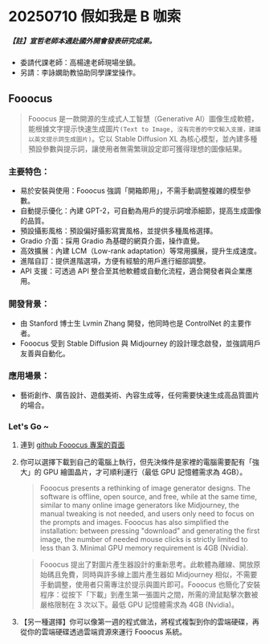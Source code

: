 # 20250710 假如我是 B 咖索

##### 【註】宣哲老師本週赴國外開會發表研究成果。

- 委請代課老師：高楊達老師現場坐鎮。
- 另請：李詠嫻助教協助同學課堂操作。

## Fooocus

> Fooocus 是一款開源的生成式人工智慧（Generative AI）圖像生成軟體，能根據文字提示快速生成圖片`(Text to Image, 沒有完善的中文輸入支援，建議以英文提示詞生成圖片)`。它以 Stable Diffusion XL 為核心模型，並內建多種預設參數與提示詞，讓使用者無需繁瑣設定即可獲得理想的圖像結果。

### 主要特色：

- 易於安裝與使用：Fooocus 強調「開箱即用」，不需手動調整複雜的模型參數。
- 自動提示優化：內建 GPT-2，可自動為用戶的提示詞增添細節，提高生成圖像的品質。
- 預設攝影風格：預設偏好攝影寫實風格，並提供多種風格選擇。
- Gradio 介面：採用 Gradio 為基礎的網頁介面，操作直覺。
- 高效擴展：內建 LCM（Low-rank adaptation）等常用擴展，提升生成速度。
- 進階自訂：提供進階選項，方便有經驗的用戶進行細部調整。
- API 支援：可透過 API 整合至其他軟體或自動化流程，適合開發者與企業應用。

### 開發背景：

- 由 Stanford 博士生 Lvmin Zhang 開發，他同時也是 ControlNet 的主要作者。
- Fooocus 受到 Stable Diffusion 與 Midjourney 的設計理念啟發，並強調用戶友善與自動化。

### 應用場景：

- 藝術創作、廣告設計、遊戲美術、內容生成等，任何需要快速生成高品質圖片的場合。

### Let's Go ~

1. 連到 <a href='https://github.com/lllyasviel/Fooocus' target='_new'>github Fooocus 專案的頁面</a>
2. 你可以選擇下載到自己的電腦上執行，但先決條件是家裡的電腦需要配有「強大」的 GPU 繪圖晶片，才可順利運行（最低 GPU 記憶體需求為 4GB）。

   > Fooocus presents a rethinking of image generator designs. The software is offline, open source, and free, while at the same time, similar to many online image generators like Midjourney, the manual tweaking is not needed, and users only need to focus on the prompts and images. Fooocus has also simplified the installation: between pressing "download" and generating the first image, the number of needed mouse clicks is strictly limited to less than 3. Minimal GPU memory requirement is 4GB (Nvidia).

   > Fooocus 提出了對圖片產生器設計的重新思考。此軟體為離線、開放原始碼且免費，同時與許多線上圖片產生器如 Midjourney 相似，不需要手動調整，使用者只需專注於提示與圖片即可。Fooocus 也簡化了安裝程序：從按下「下載」到產生第一張圖片之間，所需的滑鼠點擊次數被嚴格限制在 3 次以下。最低 GPU 記憶體需求為 4GB (Nvidia)。

3. 【另一種選擇】你可以像第一週的程式做法，將程式複製到你的雲端硬碟，再從你的雲端硬碟透過雲端資源來運行 Fooocus 系統。
